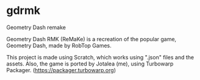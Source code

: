 # gdrmk
Geometry Dash remake

Geometry Dash RMK (ReMaKe) is a recreation of the popular game, Geometry Dash, made by RobTop Games.

This project is made using Scratch, which works using ".json" files and the assets.
Also, the game is ported by Jotalea (me), using Turbowarp Packager. (https://packager.turbowarp.org)
